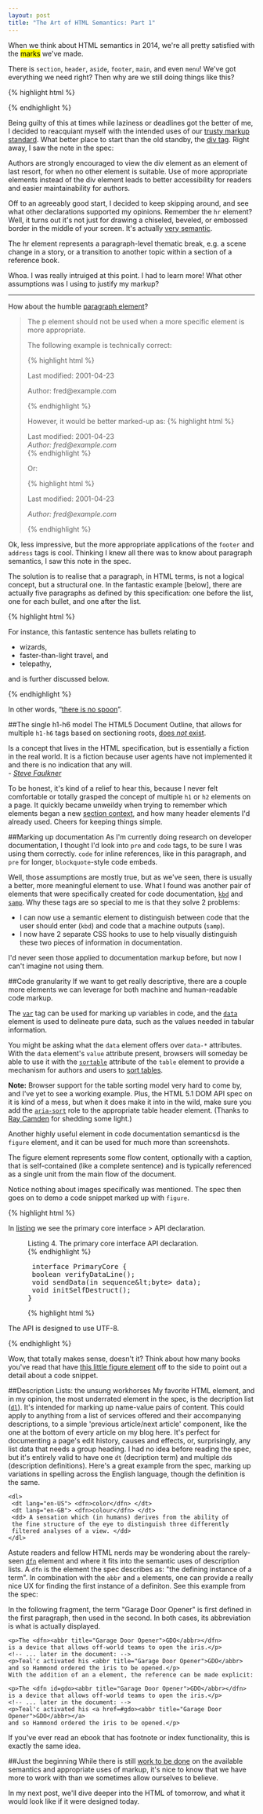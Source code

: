 ```yaml
---
layout: post
title: "The Art of HTML Semantics: Part 1"
---
```


When we think about HTML semantics in <time datetime="{{page.date}}" title="{{page.date}}">2014</time>, we're all pretty satisfied with the <mark>marks</mark> we've made.

There is `section`, `header`, `aside`, `footer`, `main`, and even `menu`! We've got everything we need right? Then why are we still doing things like this?

{% highlight html %}
<body class="article">
<div class="content">
{% endhighlight %}

Being guilty of this at times while laziness or deadlines got the better of me, I decided to reacquiant myself with the intended uses of our [trusty markup standard](https://developer.mozilla.org/en-US/docs/Web/HTML). What better place to start than the old standby, the [div tag](http://www.w3.org/html/wg/drafts/html/master/grouping-content.html#the-div-element). Right away, I saw the note in the spec:

>
Authors are strongly encouraged to view the div element as an element of last resort, for when no other element is suitable. Use of more appropriate elements instead of the div element leads to better accessibility for readers and easier maintainability for authors.
>

Off to an agreeably good start, I decided to keep skipping around, and see what other declarations supported my opinions. Remember the `hr` element? Well, it turns out it's not just for drawing a chiseled, beveled, or embossed border in the middle of your screen. It's actually [very semantic](http://www.w3.org/html/wg/drafts/html/master/grouping-content.html#the-hr-element). 

>
The hr element represents a paragraph-level thematic break, e.g. a scene change in a story, or a transition to another topic within a section of a reference book.
>

Whoa. I was really intruiged at this point. I had to learn more! What other assumptions was I using to justify my markup? 
<hr/>

How about the humble [paragraph element](http://www.w3.org/html/wg/drafts/html/master/grouping-content.html#the-p-element)? 

<blockquote>
The p element should not be used when a more specific element is more appropriate.

The following example is technically correct:

{% highlight html %}
<section>
 <p>Last modified: 2001-04-23</p>
 <p>Author: fred@example.com</p>
</section>
{% endhighlight %}

However, it would be better marked-up as:
{% highlight html %}
<section>
 <footer>Last modified: 2001-04-23</footer>
 <address>Author: fred@example.com</address>
</section>
{% endhighlight %}

Or:

{% highlight html %}
<section>
 <footer>
  <p>Last modified: 2001-04-23</p>
  <address>Author: fred@example.com</address>
 </footer>
</section>

{% endhighlight %}
</blockquote>

Ok, less impressive, but the more appropriate applications of the `footer` and `address` tags is cool. Thinking I knew all there was to know about paragraph semantics, I saw this note in the spec.

>
The solution is to realise that a paragraph, in HTML terms, is not a logical concept, but a structural one. In the fantastic example [below], there are actually five paragraphs as defined by this specification: one before the list, one for each bullet, and one after the list.

{% highlight html %}
<p>For instance, this fantastic sentence has bullets relating to</p>
<ul><li>wizards,
 <li>faster-than-light travel, and
 <li>telepathy,</ul>
<p>and is further discussed below.</p>
{% endhighlight %}

In other words, “[there is no spoon](http://www.youtube.com/watch?v=XO0pcWxcROI)”. 

##The single h1-h6 model
The HTML5 Document Outline, that allows for multiple `h1-h6` tags based on sectioning roots, [does *not* exist](http://blog.paciellogroup.com/2013/10/html5-document-outline/). 

>
Is a concept that lives in the HTML specification, but is essentially a fiction in the real world. It is a fiction because user agents have not implemented it and there is no indication that any will.  
<cite>- [Steve Faulkner](twitter.com/stevefaulkner)</cite>
>

To be honest, it's kind of a relief to hear this, because I never felt comfortable or totally grasped the concept of multiple `h1` or `h2` elements on a page. It quickly became unweildy when trying to remember which elements began a new [section context](http://www.w3.org/TR/html5/sections.html#outlines), and how many header elements I'd already used. Cheers for keeping things simple. 

##Marking up documentation
As I'm currently doing research on developer documentation, I thought I'd look into `pre` and `code` tags, to be sure I was using them correctly. `code` for inline references, like in this paragraph, and `pre` for longer, `blockquote`-style code embeds. 

Well, those assumptions are mostly true, but as we've seen, there is usually a better, more meaningful element to use. What I found was another pair of elements that were specifically created for code documentation, [`kbd`](http://www.w3.org/html/wg/drafts/html/master/text-level-semantics.html#the-kbd-element) and [`samp`](http://www.w3.org/html/wg/drafts/html/master/text-level-semantics.html#the-samp-element). Why these tags are so special to me is that they solve 2 problems: 

+ I can now use a semantic element to distinguish between code that the user should enter (`kbd`) and code that a machine outputs (`samp`).
+ I now have 2 separate CSS hooks to use to help visually distinguish these two pieces of information in documentation.

I'd never seen those applied to documentation markup before, but now I can't imagine not using them. 

##Code granularity
If we want to get really descriptive, there are a couple more elements we can leverage for both machine and human-readable code markup.  

The [`var`](http://www.w3.org/html/wg/drafts/html/master/text-level-semantics.html#the-var-element) tag can be used for marking up variables in code, and the [`data`](http://www.w3.org/html/wg/drafts/html/master/text-level-semantics.html#the-data-element) element is used to delineate pure data, such as the values needed in tabular information.  

You might be asking what the `data` element offers over `data-*` attributes. With the `data` element's `value`  attribute present, browsers will someday be able to use it with the [`sortable`](http://www.w3.org/html/wg/drafts/html/master/tabular-data.html#attr-table-sortable) attribute of the `table` element to provide a mechanism for authors and users to [sort tables](http://www.w3.org/html/wg/drafts/html/master/tabular-data.html#table-sorting-model). 

<aside>
<strong>Note:</strong> Browser support for the table sorting model very hard to come by, and I've yet to see a working example. Plus, the HTML 5.1 DOM API spec on it is kind of a mess, but when it does make it into in the wild, make sure you add the <a href="http://www.w3.org/TR/wai-aria/states_and_properties#aria-sort"><code>aria-sort</code></a> role to the appropriate table header element. (Thanks to <a href="http://www.raymondcamden.com/">Ray Camden</a> for shedding some light.)
</aside>  

Another highly useful element in code documentation semanticsd is the `figure` element, and it can be used for much more than screenshots. 

>
The figure element represents some flow content, optionally with a caption, that is self-contained (like a complete sentence) and is typically referenced as a single unit from the main flow of the document.
>

Notice nothing about images specifically was mentioned. The spec then goes on to demo a code snippet marked up with `figure`. 

{% highlight html %}
<p>In <a href="#l4">listing</a> we see the primary core interface
> API declaration.</p>
<figure id="l4">
 <figcaption>Listing 4. The primary core interface API declaration.</figcaption>
{% endhighlight %}

<pre>
 interface PrimaryCore {
 boolean verifyDataLine();
 void sendData(in sequence&amp;lt;byte> data);
 void initSelfDestruct();
}
</pre>

{% highlight html %}
</figure>
<p>The API is designed to use UTF-8.</p>
{% endhighlight %}

Wow, that totally makes sense, doesn't it? Think about how many books you've read that have [this little figure element](http://www.codinghorror.com/blog/2007/12/on-the-meaning-of-coding-horror.html) off to the side to point out a detail about a code snippet. 

##Description Lists: the unsung workhorses
My favorite HTML element, and in my opinion, the most underrated element in the spec, is the decription list ([`dl`](http://www.w3.org/TR/html5/grouping-content.html#the-dl-element)). It's intended for marking up name-value pairs of content. This could apply to anything from a list of services offered and their accompanying descriptions, to a simple 'previous article/next article' component, like the one at the bottom of every article on my blog here. It's perfect for documenting a page's edit history, causes and effects, or, surprisingly, any list data that needs a group heading. I had no idea before reading the spec, but it's entirely valid to have one `dt` (decription term) and multiple `dd`s (description definitions). Here's a great example from the spec, marking up variations in spelling across the English language, though the definition is the same. 

```
<dl>
 <dt lang="en-US"> <dfn>color</dfn> </dt>
 <dt lang="en-GB"> <dfn>colour</dfn> </dt>
 <dd> A sensation which (in humans) derives from the ability of
 the fine structure of the eye to distinguish three differently
 filtered analyses of a view. </dd>
</dl>
```

Astute readers and fellow HTML nerds may be wondering about the rarely-seen [`dfn`](http://www.w3.org/TR/html5/text-level-semantics.html#the-dfn-element) element and where it fits into the semantic uses of description lists. A `dfn` is the element the spec describes as: "the defining instance of a term". In combination with the `abbr` and `a` elements, one can provide a really nice UX for finding the first instance of a definiton. See this example from the spec:

>
In the following fragment, the term "Garage Door Opener" is first defined in the first paragraph, then used in the second. In both cases, its abbreviation is what is actually displayed.
>

```
<p>The <dfn><abbr title="Garage Door Opener">GDO</abbr></dfn>
is a device that allows off-world teams to open the iris.</p>
<!-- ... later in the document: -->
<p>Teal'c activated his <abbr title="Garage Door Opener">GDO</abbr>
and so Hammond ordered the iris to be opened.</p>
With the addition of an a element, the reference can be made explicit:

<p>The <dfn id=gdo><abbr title="Garage Door Opener">GDO</abbr></dfn>
is a device that allows off-world teams to open the iris.</p>
<!-- ... later in the document: -->
<p>Teal'c activated his <a href=#gdo><abbr title="Garage Door Opener">GDO</abbr></a>
and so Hammond ordered the iris to be opened.</p>
```

If you've ever read an ebook that has footnote or index functionality, this is exactly the same idea. 


##Just the beginning
While there is still [work to be done](http://alistapart.com/comments/battle-for-the-body-field#336421) on the available semantics and appropriate uses of markup, it's nice to know that we have more to work with than we sometimes allow ourselves to believe. 

In my next post, we'll dive deeper into the HTML of tomorrow, and what it would look like if it were designed today. 

